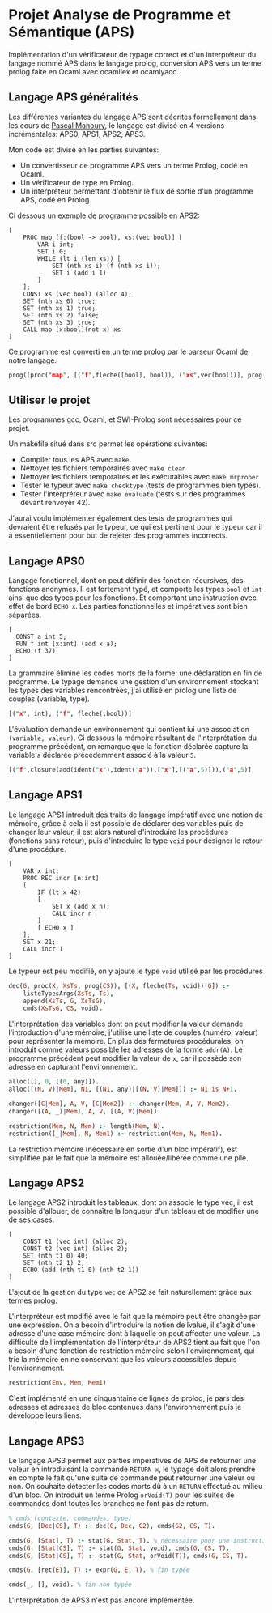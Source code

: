 # Projet Analyse de Programme et Sémantique (APS)

Implémentation d'un vérificateur de typage correct et d'un interpréteur du langage nommé APS dans le langage prolog, conversion APS vers un terme prolog faite en Ocaml avec ocamllex et ocamlyacc.

## Langage APS généralités
Les différentes variantes du langage APS sont décrites formellement dans les cours de [Pascal Manoury](https://www-apr.lip6.fr/~manoury/Enseignement/2017-18/APS/index.html),  le langage est divisé en 4 versions incrémentales: APS0, APS1, APS2, APS3.

Mon code est divisé en les parties suivantes:
+ Un convertisseur de programme APS vers un terme Prolog, codé en Ocaml.
+ Un vérificateur de type en Prolog.
+ Un interpréteur permettant d'obtenir le flux de sortie d'un programme APS, codé en Prolog.

Ci dessous un exemple de programme possible en APS2:
```
[
	PROC map [f:(bool -> bool), xs:(vec bool)] [
		VAR i int;
		SET i 0;
		WHILE (lt i (len xs)) [
			SET (nth xs i) (f (nth xs i));
			SET i (add i 1)
		]
	];
	CONST xs (vec bool) (alloc 4);
	SET (nth xs 0) true;
	SET (nth xs 1) true;
	SET (nth xs 2) false;
	SET (nth xs 3) true;
	CALL map [x:bool](not x) xs
]
```

Ce programme est converti en un terme prolog par le parseur Ocaml de notre langage.
```prolog
prog([proc("map", [("f",fleche([bool], bool)), ("xs",vec(bool))], prog([var("i", int), set(ident("i"), 0), while(lt(ident("i"), len(ident("xs"))), prog([set(nth(ident("xs"), ident("i")), app(ident("f"), [nth(ident("xs"), ident("i"))])), set(ident("i"), add(ident("i"), 1))]))])), const("xs", vec(bool), alloc(4)), set(nth(ident("xs"), 0), true), set(nth(ident("xs"), 1), true), set(nth(ident("xs"), 2), false), set(nth(ident("xs"), 3), true), call("map", [abst([("x",bool)], not(ident("x"))), ident("xs")])])
```

## Utiliser le projet
Les programmes gcc, Ocaml, et SWI-Prolog sont nécessaires pour ce projet.

Un makefile situé dans src permet les opérations suivantes:
+ Compiler tous les APS avec `make`.
+ Nettoyer les fichiers temporaires avec `make clean`
+ Nettoyer les fichiers temporaires et les exécutables avec `make mrproper`
+ Tester le typeur avec `make checktype` (tests de programmes bien typés).
+ Tester l'interpréteur avec `make evaluate` (tests sur des programmes devant renvoyer 42).

J'aurai voulu implémenter également des tests de programmes qui devraient être refusés par le typeur, ce qui est pertinent pour le typeur car il a essentiellement pour but de rejeter des programmes incorrects.

## Langage APS0

Langage fonctionnel, dont on peut définir des fonction récursives, des fonctions anonymes.
Il est fortement typé, et comporte les types `bool` et `int` ainsi que des types pour les fonctions.
Et comportant une instruction avec effet de bord `ECHO x`.
Les parties fonctionnelles et impératives sont bien séparées.
```
[
  CONST a int 5;
  FUN f int [x:int] (add x a);
  ECHO (f 37)
]
```

La grammaire élimine les codes morts de la forme: une déclaration en fin de programme.
Le typage demande une gestion d'un environnement stockant les types des variables rencontrées, j'ai utilisé en prolog une liste de couples (variable, type).
```prolog
[("x", int), ("f", fleche(,bool))]
```

L'évaluation demande un environnement qui contient lui une association `(variable, valeur)`.
Ci dessous la mémoire résultant de l'interprétation du programme précédent, on remarque que la fonction déclarée capture la variable `a` déclarée précédemment associé à la valeur `5`.
```prolog
[("f",closure(add(ident("x"),ident("a")),["x"],[("a",5)])),("a",5)]
```

## Langage APS1

Le langage APS1 introduit des traits de langage impératif avec une notion de mémoire, grâce à cela il est possible de déclarer des variables puis de changer leur valeur, il est alors naturel d'introduire les procédures (fonctions sans retour), puis d'introduire le type `void` pour désigner le retour d'une procédure.
```
[
	VAR x int;
	PROC REC incr [n:int]
	[
		IF (lt x 42)
		[
			SET x (add x n);
			CALL incr n
		]
		[ ECHO x ]
	];
	SET x 21;
	CALL incr 1
]
```

Le typeur est peu modifié, on y ajoute le type `void` utilisé par les procédures
```prolog
dec(G, proc(X, XsTs, prog(CS)), [(X, fleche(Ts, void))|G]) :-
	listeTypesArgs(XsTs, Ts),
	append(XsTs, G, XsTsG),
	cmds(XsTsG, CS, void).
```

L'interprétation des variables dont on peut modifier la valeur demande l'introduction d'une mémoire, j'utilise une liste de couples (numéro, valeur) pour représenter la mémoire.
En plus des fermetures procédurales, on introduit comme valeurs possible les adresses de la forme `addr(A)`.
Le programme précédent peut modifier la valeur de `x`, car il possède son adresse en capturant l'environnement.
```prolog
alloc([], 0, [(0, any)]).
alloc([(N, V)|Mem], N1, [(N1, any)|[(N, V)|Mem]]) :- N1 is N+1.

changer([C|Mem], A, V, [C|Mem2]) :- changer(Mem, A, V, Mem2).
changer([(A, _)|Mem], A, V, [(A, V)|Mem]).

restriction(Mem, N, Mem) :- length(Mem, N).
restriction([_|Mem], N, Mem1) :- restriction(Mem, N, Mem1).
```
La restriction mémoire (nécessaire en sortie d'un bloc impératif), est simplifiée par le fait que la mémoire est allouée/libérée comme une pile.

## Langage APS2

Le langage APS2 introduit les tableaux, dont on associe le type vec, il est possible d'allouer, de connaître la longueur d'un tableau et de modifier une de ses cases.
```
[
	CONST t1 (vec int) (alloc 2);
	CONST t2 (vec int) (alloc 2);
	SET (nth t1 0) 40;
	SET (nth t2 1) 2;
	ECHO (add (nth t1 0) (nth t2 1))
]
```
L'ajout de la gestion du type `vec` de APS2 se fait naturellement grâce aux termes prolog.

L'interpréteur est modifié avec le fait que la mémoire peut être changée par une expression.
On a besoin d'introduire la notion de lvalue, il s'agit d'une adresse d'une case mémoire dont à laquelle on peut affecter une valeur.
La difficulté de l'implémentation de l'interpréteur de APS2 tient au fait que l'on a besoin d'une fonction de restriction mémoire selon l'environnement, qui trie la mémoire en ne conservant que les valeurs accessibles depuis l'environnement.
```prolog
restriction(Env, Mem, Mem1)
```
C'est implémenté en une cinquantaine de lignes de prolog, je pars des adresses et adresses de bloc contenues dans l'environnement puis je développe leurs liens.

## Langage APS3

Le langage APS3 permet aux parties impératives de APS de retourner une valeur  en introduisant la commande `RETURN x`,  le typage doit alors prendre en compte le fait qu'une suite de commande peut retourner une valeur ou non.
On souhaite détecter les codes morts dû à un `RETURN` effectué au milieu d'un bloc.
On introduit un terme Prolog `orVoid(T)` pour les suites de commandes dont toutes les branches ne font pas de return.
```prolog
% cmds (contexte, commandes, type)
cmds(G, [Dec|CS], T) :- dec(G, Dec, G2), cmds(G2, CS, T).

cmds(G, [Stat], T) :- stat(G, Stat, T). % nécessaire pour une instruction typée != void
cmds(G, [Stat|CS], T) :- stat(G, Stat, void), cmds(G, CS, T).
cmds(G, [Stat|CS], T) :- stat(G, Stat, orVoid(T)), cmds(G, CS, T).

cmds(G, [ret(E)], T) :- expr(G, E, T). % fin typée

cmds(_, [], void). % fin non typée
```

L'interprétation de APS3 n'est pas encore implémentée.
